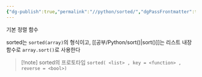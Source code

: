 ```yaml
---
{"dg-publish":true,"permalink":"//python/sorted/","dgPassFrontmatter":true}
---
```



기본 정렬 함수

sorted는 `sorted(array)`의 형식이고,
[[공부/Python/sort()\|sort()]]는 리스트 내장함수로 `array.sort()`로 사용한다

>[!note] sorted의 프로토타입
>`sorted( <list> , key = <function> , reverse = <bool>)`